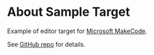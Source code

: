 # About Sample Target

Example of editor target for [Microsoft MakeCode](https://makecode.com/).

See [GitHub repo](https://github.com/Microsoft/pxt-sample) for details.